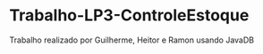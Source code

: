 Trabalho-LP3-ControleEstoque
============================

Trabalho realizado por Guilherme, Heitor e Ramon usando JavaDB